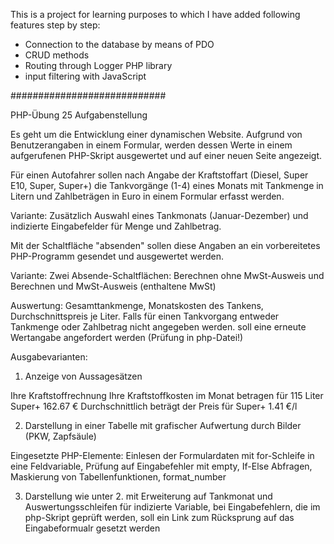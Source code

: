 This is a project for learning purposes to which I have added following features step by step:
- Connection to the database by means of PDO
- CRUD methods
- Routing through Logger PHP library
- input filtering with JavaScript


############################

PHP-Übung 25
Aufgabenstellung

Es geht um die Entwicklung einer dynamischen Website. Aufgrund von Benutzerangaben in einem Formular, werden dessen Werte in einem aufgerufenen PHP-Skript ausgewertet und auf einer neuen Seite angezeigt.

Für einen Autofahrer sollen nach Angabe der Kraftstoffart (Diesel, Super E10, Super, Super+) die Tankvorgänge (1-4) eines Monats mit Tankmenge in Litern und Zahlbeträgen in Euro in einem Formular erfasst werden.

Variante: Zusätzlich Auswahl eines Tankmonats (Januar-Dezember) und indizierte Eingabefelder für Menge und Zahlbetrag.

Mit der Schaltfläche "absenden" sollen diese Angaben an ein vorbereitetes PHP-Programm gesendet und ausgewertet werden.

Variante: Zwei Absende-Schaltflächen: Berechnen ohne MwSt-Ausweis und Berechnen und MwSt-Ausweis (enthaltene MwSt)

Auswertung: Gesamttankmenge, Monatskosten des Tankens, Durchschnittspreis je Liter. Falls für einen Tankvorgang entweder Tankmenge oder Zahlbetrag nicht angegeben werden. soll eine erneute Wertangabe angefordert werden (Prüfung in php-Datei!)

Ausgabevarianten:

1. Anzeige von Aussagesätzen

Ihre Kraftstoffrechnung
Ihre Kraftstoffkosten im Monat betragen für 115 Liter Super+ 162.67 €
Durchschnittlich beträgt der Preis für Super+ 1.41 €/l

2. Darstellung in einer Tabelle mit grafischer Aufwertung durch Bilder (PKW, Zapfsäule)

Eingesetzte PHP-Elemente: Einlesen der Formulardaten mit for-Schleife in eine Feldvariable, Prüfung auf Eingabefehler mit empty, If-Else Abfragen, Maskierung von Tabellenfunktionen, format_number

3. Darstellung wie unter 2. mit Erweiterung auf Tankmonat und Auswertungsschleifen für indizierte Variable, bei Eingabefehlern, die im php-Skript geprüft werden, soll ein Link zum Rücksprung auf das Eingabeformualr gesetzt werden
